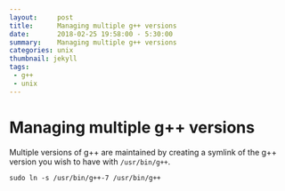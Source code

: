 ```yaml
---
layout:     post
title:      Managing multiple g++ versions
date:       2018-02-25 19:58:00 - 5:30:00
summary:    Managing multiple g++ versions
categories: unix
thumbnail: jekyll
tags:
 - g++
 - unix
---
```


# Managing multiple g++ versions

Multiple versions of g++ are maintained by creating a symlink of the g++ version you wish to have with `/usr/bin/g++`.

```
sudo ln -s /usr/bin/g++-7 /usr/bin/g++
```
